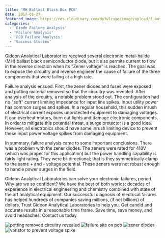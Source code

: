 ```yaml
---
title: 'MH Ballast Black Box PCB'
date: 2017-01-27
featured_image: https://res.cloudinary.com/dy3wlzuye/image/upload/f_auto,c_scale,w_250/v1/GideonLabs/Potting-removed-circuitry-revealed.jpg
categories:
  - 'Diode Failure Analysis'
  - 'Failure Analysis'
  - 'PCB Failure Analysis'
  - 'Success Stories'
---
```


Gideon Analytical Laboratories received several electronic metal-halide (MH) ballast black semiconductor diode, but it also permits current to flow in the reverse direction when its "Zener voltage" is reached. The goal was to expose the circuitry and reverse engineer the cause of failure of the three components that were failing at a high rate.

Failure analysis ensued. First, the zener diodes and fuses were exposed and potting material removed so that the circuitry was revealed. After analysis of the circuitry, a notable problem stood out. The configuration had no "soft" current limiting impedance for input line spikes. Input utility power has common surges and spikes. In a regular household, this sudden inrush of electrical current exposes unprotected equipment to damaging voltages. It can overheat motors, burn out lights and damage electronic components. In order to mitigate this potential threat, a surge protector is a good idea. However, all electronics should have some inrush limiting device to prevent these input power voltage spikes from damaging equipment.

In summary, failure analysis came to some important conclusions. There was a problem with the zener diodes. The zeners were rated for 410V (which was proper for this application) but the power handling capability is fairly light rating. They were bi-directional; that is they symmetrically clamp to the same + and - voltage potential. These zeners were not robust enough to handle power surges in the field.

Gideon Analytical Laboratories can solve your electronic failures, period. Why are we so confident? We have the best of both worlds: decades of experience in electrical engineering and chemistry combined with state of the art analytical equipment. Our successful diagnosis of electrical failures has helped hundreds of companies saving millions, (if not billions) of dollars. Trust Gideon Analytical Laboratories to help you. Get candid and accurate results in a reasonable time frame. Save time, save money, and avoid headaches. Contact us today.

![potting removed circuitry revealed](https://res.cloudinary.com/dy3wlzuye/image/upload/f_auto,c_scale,w_300/GideonLabs/Potting-removed-circuitry-revealed.jpg 'potting removed circuitry-revealed')
![failure site on pcb](https://res.cloudinary.com/dy3wlzuye/image/upload/f_auto,c_scale,w_300/GideonLabs/Failure-site-on-PCB.jpg 'failure site on pcb')
![zener diodes](https://res.cloudinary.com/dy3wlzuye/image/upload/f_auto,c_scale,w_300/GideonLabs/zener-diodes.jpg 'zener diodes')
![varistor to prevent voltage spike](https://res.cloudinary.com/dy3wlzuye/image/upload/f_auto,c_scale,w_300/GideonLabs/varistor-to-prevent-voltage-spike.jpg 'varistor to prevent voltage spike')
